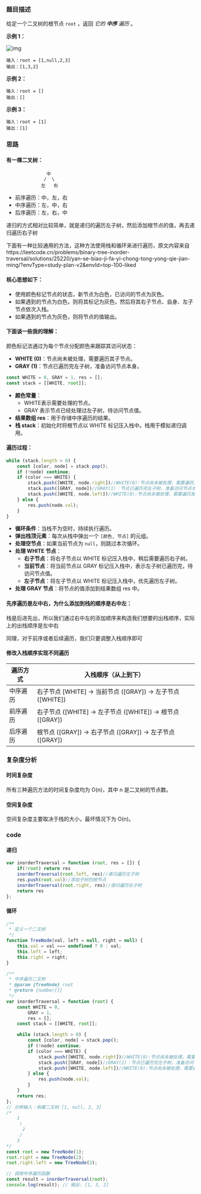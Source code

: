 ### 题目描述

给定一个二叉树的根节点 `root` ，返回 *它的 **中序** 遍历* 。

**示例 1：**

![img](https://assets.leetcode.com/uploads/2020/09/15/inorder_1.jpg)

```
输入：root = [1,null,2,3]
输出：[1,3,2]
```

**示例 2：**

```
输入：root = []
输出：[]
```

**示例 3：**

```
输入：root = [1]
输出：[1]
```

### 思路

#### 有一棵二叉树：

```undefined
               中
              /  \
             左   右
```

- 前序遍历：中，左，右
- 中序遍历：左，中，右
- 后序遍历：左，右，中

递归的方式相对比较简单，就是递归的遍历左子树，然后添加根节点的值，再去递归遍历右子树

下面有一种比较通用的方法，这种方法使用栈和循环来进行遍历，原文内容来自https://leetcode.cn/problems/binary-tree-inorder-traversal/solutions/25220/yan-se-biao-ji-fa-yi-chong-tong-yong-qie-jian-ming/?envType=study-plan-v2&envId=top-100-liked

#### 核心思想如下：

- 使用颜色标记节点的状态，新节点为白色，已访问的节点为灰色。
- 如果遇到的节点为白色，则将其标记为灰色，然后将其右子节点、自身、左子节点依次入栈。
- 如果遇到的节点为灰色，则将节点的值输出。

#### 下面谈一些我的理解：

颜色标记法通过为每个节点分配颜色来跟踪其访问状态：

- **WHITE (0)**：节点尚未被处理，需要遍历其子节点。
- **GRAY (1)**：节点已遍历完左子树，准备访问节点本身。

```javascript
const WHITE = 0, GRAY = 1, res = [];
const stack = [[WHITE, root]];
```

- **颜色常量**：
  - WHITE表示需要处理的节点。
  - GRAY 表示节点已经处理过左子树，待访问节点值。
- **结果数组 res**：用于存储中序遍历的结果。
- **栈 stack**：初始化时将根节点以 WHITE 标记压入栈中。栈用于模拟递归调用。

#### 遍历过程：

```javascript
while (stack.length > 0) {
    const [color, node] = stack.pop();
    if (!node) continue;
    if (color === WHITE) {
        stack.push([WHITE, node.right])//WHITE(0):节点尚未被处理，需要遍历其子节点。
        stack.push([GRAY, node])//GRAY(1)：节点已遍历完左子树，准备访问节点本身
        stack.push([WHITE, node.left])//WHITE(0):节点尚未被处理，需要遍历其子节点。
    } else {
        res.push(node.val);
    }
}
```

- **循环条件**：当栈不为空时，持续执行遍历。
- **弹出栈顶元素**：每次从栈中弹出一个 `[颜色, 节点]` 的元组。
- **处理空节点**：如果当前节点为 `null`，则跳过本次循环。
- **处理 WHITE 节点**：
  - **右子节点**：将右子节点以 WHITE 标记压入栈中，稍后需要遍历右子树。
  - **当前节点**：将当前节点以 GRAY 标记压入栈中，表示左子树已遍历完，待访问节点值。
  - **左子节点**：将左子节点以 WHITE 标记压入栈中，优先遍历左子树。
- **处理 GRAY 节点**：将节点的值添加到结果数组 res 中。

#### 先序遍历是左中右，为什么添加到栈的顺序是右中左：

栈是后进先出，所以我们通过右中左的添加顺序来构造我们想要的出栈顺序，实际上的出栈顺序是左中右

同理，对于前序或者后续遍历，我们只要调整入栈顺序即可

#### 修改入栈顺序实现不同遍历

| 遍历方式 | 入栈顺序（从上到下）                                        |
| -------- | ----------------------------------------------------------- |
| 中序遍历 | 右子节点 [WHITE] -> 当前节点 ([GRAY]) -> 左子节点 ([WHITE]) |
| 前序遍历 | 右子节点 ([WHITE] -> 左子节点 ([WHITE]) -> 根节点 ([GRAY])  |
| 后序遍历 | 根节点 ([GRAY]) -> 右子节点 ([GRAY]) -> 左子节点 ([GRAY])   |

### 复杂度分析

#### 时间复杂度

所有三种遍历方法的时间复杂度均为 O(n)，其中 n 是二叉树的节点数。

#### 空间复杂度

空间复杂度主要取决于栈的大小，最坏情况下为 O(n)。

### code

#### 递归

```javascript
var inorderTraversal = function (root, res = []) {
    if(!root) return res
    inorderTraversal(root.left, res)//递归遍历左子树
    res.push(root.val)//添加子树的根节点
    inorderTraversal(root.right, res)//递归遍历右子树
    return res
};
```

#### 循环

```javascript
/**
 * 定义一个二叉树
 */
function TreeNode(val, left = null, right = null) {
    this.val = val === undefined ? 0 : val;
    this.left = left;
    this.right = right;
}

/**
 * 中序遍历二叉树
 * @param {TreeNode} root
 * @return {number[]}
 */
var inorderTraversal = function (root) {
    const WHITE = 0,
        GRAY = 1,
        res = [];
    const stack = [[WHITE, root]];

    while (stack.length > 0) {
        const [color, node] = stack.pop();
        if (!node) continue;
        if (color === WHITE) {
            stack.push([WHITE, node.right])//WHITE(0):节点尚未被处理，需要遍历其子节点。
            stack.push([GRAY, node])//GRAY(1)：节点已遍历完左子树，准备访问节点本身
            stack.push([WHITE, node.left])//WHITE(0):节点尚未被处理，需要遍历其子节点。
        } else {
            res.push(node.val);
        }
    }
    return res;
};
// 示例输入：构建二叉树 [1, null, 2, 3]
/*
    1
     \
      2
     /
    3
*/
const root = new TreeNode(1);
root.right = new TreeNode(2);
root.right.left = new TreeNode(3);

// 调用中序遍历函数
const result = inorderTraversal(root);
console.log(result); // 输出: [1, 3, 2]
```





